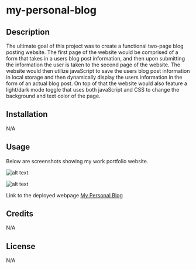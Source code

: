 # my-personal-blog

## Description

The ultimate goal of this project was to create a functional two-page blog posting website. The first page of the website would be comprised of a form that takes in a users blog post information, and then upon submitting the information the user is taken to the second page of the website. The website would then utilize javaScript to save the users blog post information in local storage and then dynamically display the users information in the form of an actual blog post. On top of that the website would also feature a light/dark mode toggle that uses both javaScript and CSS to change the background and text color of the page.

## Installation

N/A

## Usage

Below are screenshots showing my work portfolio website.

![alt text](assets/images/)

![alt text](assets/images/)

Link to the deployed webpage
[My Personal Blog](URL)

## Credits

N/A

## License

N/A